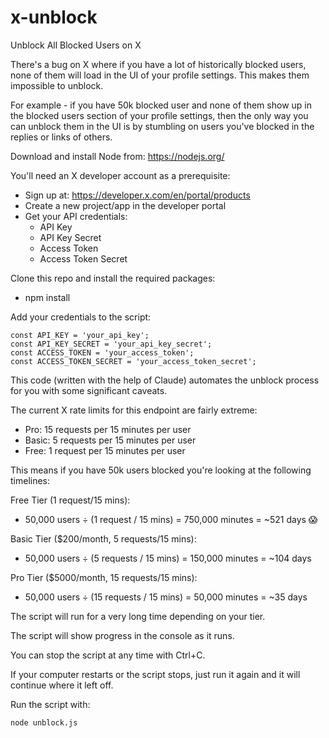 # x-unblock
Unblock All Blocked Users on X

There's a bug on X where if you have a lot of historically blocked users, none of them will load in the UI of your profile settings. This makes them impossible to unblock.

For example - if you have 50k blocked user and none of them show up in the blocked users section of your profile settings, then the only way you can unblock them in the UI is by stumbling on users you've blocked in the replies or links of others.

Download and install Node from: https://nodejs.org/

You'll need an X developer account as a prerequisite:
   - Sign up at: https://developer.x.com/en/portal/products
   - Create a new project/app in the developer portal
   - Get your API credentials:
     - API Key
     - API Key Secret
     - Access Token
     - Access Token Secret

Clone this repo and install the required packages:
- npm install

Add your credentials to the script:
```
const API_KEY = 'your_api_key';
const API_KEY_SECRET = 'your_api_key_secret';
const ACCESS_TOKEN = 'your_access_token';
const ACCESS_TOKEN_SECRET = 'your_access_token_secret';
```

This code (written with the help of Claude) automates the unblock process for you with some significant caveats.

The current X rate limits for this endpoint are fairly extreme:

- Pro: 15 requests per 15 minutes per user
- Basic: 5 requests per 15 minutes per user
- Free: 1 request per 15 minutes per user

This means if you have 50k users blocked you're looking at the following timelines:

Free Tier (1 request/15 mins):
- 50,000 users ÷ (1 request / 15 mins) = 750,000 minutes = ~521 days 😱

Basic Tier ($200/month, 5 requests/15 mins):
- 50,000 users ÷ (5 requests / 15 mins) = 150,000 minutes = ~104 days

Pro Tier ($5000/month, 15 requests/15 mins):
- 50,000 users ÷ (15 requests / 15 mins) = 50,000 minutes = ~35 days

The script will run for a very long time depending on your tier.

The script will show progress in the console as it runs.

You can stop the script at any time with Ctrl+C.

If your computer restarts or the script stops, just run it again and it will continue where it left off.

Run the script with:
```
node unblock.js
```